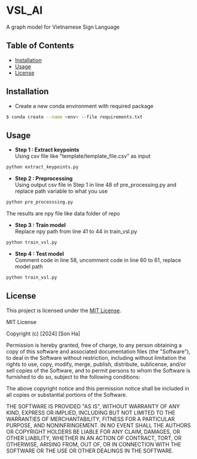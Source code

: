 # VSL_AI
A graph model for Vietnamese Sign Language
## Table of Contents
- [Installation](#installation)
- [Usage](#usage)
- [License](#license)

## Installation
- Create a new conda environment with required package
```bash
$ conda create --name <env> --file requirements.txt
```
## Usage
- **Step 1 : Extract keypoints** <br>
Using csv file like "template/template_file.csv" as input 
```python
python extract_keypoints.py
```
- **Step 2 : Preprocessing** <br>
Using output csv file in Step 1 in line 48 of pre_processing.py and replace path variable to what you use
```python
python pre_processsing.py
```
The results are npy file like data folder of repo
- **Step 3 : Train model** <br>
Replace npy path from line 41 to 44 in train_vsl.py
```python
python train_vsl.py
```
- **Step 4 : Test model** <br>
Comment code in line 58, uncomment code in line 60 to 61, replace model path
```python
python train_vsl.py
```
## License
This project is licensed under the [MIT License](LICENSE).

MIT License

Copyright (c) [2024] [Son Ha]

Permission is hereby granted, free of charge, to any person obtaining a copy of this software and associated documentation files (the "Software"), to deal in the Software without restriction, including without limitation the rights to use, copy, modify, merge, publish, distribute, sublicense, and/or sell copies of the Software, and to permit persons to whom the Software is furnished to do so, subject to the following conditions:

The above copyright notice and this permission notice shall be included in all copies or substantial portions of the Software.

THE SOFTWARE IS PROVIDED "AS IS", WITHOUT WARRANTY OF ANY KIND, EXPRESS OR IMPLIED, INCLUDING BUT NOT LIMITED TO THE WARRANTIES OF MERCHANTABILITY, FITNESS FOR A PARTICULAR PURPOSE, AND NONINFRINGEMENT. IN NO EVENT SHALL THE AUTHORS OR COPYRIGHT HOLDERS BE LIABLE FOR ANY CLAIM, DAMAGES, OR OTHER LIABILITY, WHETHER IN AN ACTION OF CONTRACT, TORT, OR OTHERWISE, ARISING FROM, OUT OF, OR IN CONNECTION WITH THE SOFTWARE OR THE USE OR OTHER DEALINGS IN THE SOFTWARE.